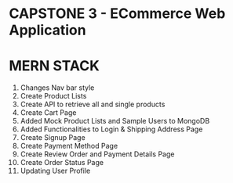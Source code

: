 # CAPSTONE 3 - ECommerce Web Application

# MERN STACK

1. Changes Nav bar style
2. Create Product Lists
3. Create API to retrieve all and single products
4. Create Cart Page
5. Added Mock Product Lists and Sample Users to MongoDB
6. Added Functionalities to Login & Shipping Address Page
7. Create Signup Page
8. Create Payment Method Page
9. Create Review Order and Payment Details Page
10. Create Order Status Page
11. Updating User Profile
